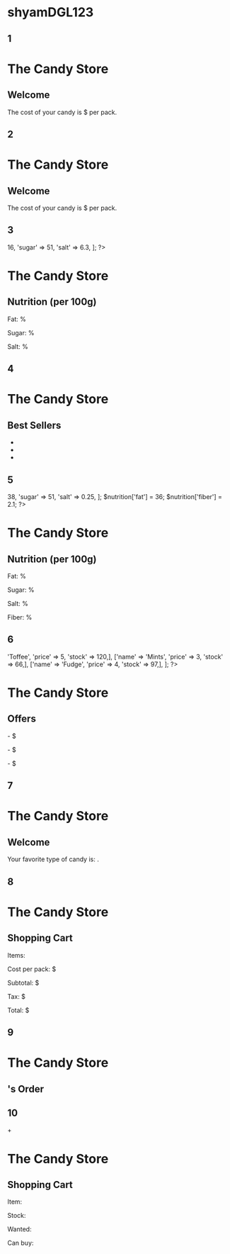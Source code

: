 # shyamDGL123

## 1

<?php 
$name  = 'Ivy';
$price = 5;
?>
<!DOCTYPE html>
<html>
  <head>
    <title>Variables</title>
    <link rel="stylesheet" href="css/styles.css">
  </head>
  <body>
    <h1>The Candy Store</h1>
    <h2>Welcome <?php echo $name; ?></h2>
    <p>The cost of your candy is 
       $<?php echo $price; ?> per pack.</p>
  </body>
</html>

## 2

<?php 
$name  = 'Guest';
$name  = 'Ivy';
$price = 5;
?>
<!DOCTYPE html>
<html>
  <head>
    <title>Updating Variables</title>
    <link rel="stylesheet" href="css/styles.css">
  </head>
  <body>
    <h1>The Candy Store</h1>
    <h2>Welcome <?php echo $name; ?></h2>
    <p>The cost of your candy is 
       $<?php echo $price; ?> per pack.</p>
  </body>
</html>


## 3

<?php 
$nutrition = [
    'fat'   => 16,
    'sugar' => 51,
    'salt'  => 6.3,
];
?>
<!DOCTYPE html>
<html>
  <head>
    <title>Associative Arrays</title>
    <link rel="stylesheet" href="css/styles.css">
  </head>
  <body>
    <h1>The Candy Store</h1>
    <h2>Nutrition (per 100g)</h2>
    <p>Fat:   <?php echo $nutrition['fat']; ?>%</p>
    <p>Sugar: <?php echo $nutrition['sugar']; ?>%</p>
    <p>Salt:  <?php echo $nutrition['salt']; ?>%</p>
  </body>
</html>

## 4

<?php 
$best_sellers = ['Chocolate', 'Mints', 'Fudge',
    'Bubble gum', 'Toffee', 'Jelly beans',];
?>
<!DOCTYPE html>
<html>
  <head>
    <title>Indexed Arrays</title>
    <link rel="stylesheet" href="css/styles.css">
  </head>
  <body>
    <h1>The Candy Store</h1>
    <h2>Best Sellers</h2>
    <ul>
      <li><?php echo $best_sellers[0]; ?></li>
      <li><?php echo $best_sellers[1]; ?></li>
      <li><?php echo $best_sellers[2]; ?></li>
    </ul>
  </body>
</html>

## 5

<?php 
$nutrition = [
    'fat'   => 38, 
    'sugar' => 51, 
    'salt'  => 0.25,
];
$nutrition['fat']   = 36;
$nutrition['fiber'] = 2.1;
?>
<!DOCTYPE html>
<html>
  <head>
    <title>Updating Arrays</title>
    <link rel="stylesheet" href="css/styles.css">
  </head>
  <body>
    <h1>The Candy Store</h1>
    <h2>Nutrition (per 100g)</h2>
    <p>Fat:   <?php echo $nutrition['fat']; ?>%</p>
    <p>Sugar: <?php echo $nutrition['sugar']; ?>%</p>
    <p>Salt:  <?php echo $nutrition['salt']; ?>%</p>
    <p>Fiber: <?php echo $nutrition['fiber']; ?>%</p>
  </body>
</html>

## 6

<?php 
$offers = [
    ['name' => 'Toffee', 'price' => 5, 'stock' => 120,],
    ['name' => 'Mints',  'price' => 3, 'stock' => 66,],
    ['name' => 'Fudge',  'price' => 4, 'stock' => 97,],
];
?>
<!DOCTYPE html>
<html>
  <head>
    <title>Multidimensional Arrays</title>
    <link rel="stylesheet" href="css/styles.css">
  </head>
  <body>
    <h1>The Candy Store</h1>
    <h2>Offers</h2>
    <p><?php echo $offers[0]['name']; ?> -
      $<?php echo $offers[0]['price']; ?> </p>
    <p><?php echo $offers[1]['name']; ?> -
      $<?php echo $offers[1]['price']; ?> </p>
    <p><?php echo $offers[2]['name']; ?> -
      $<?php echo $offers[2]['price']; ?> </p>
  </body>
</html>

## 7

<?php 
$name      = 'Ivy';
$favorites = ['Chocolate', 'Toffee', 'Fudge',];
?>
<!DOCTYPE html>
<html>
  <head>
    <title>Echo Shorthand</title>
    <link rel="stylesheet" href="css/styles.css">
  </head>
  <body>
    <h1>The Candy Store</h1>
    <h2>Welcome <?= $name ?></h2>
    <p>Your favorite type of candy is:
       <?= $favorites[0] ?>.</p>
  </body>
</html>

## 8

<?php 
$items    = 3;
$cost     = 5;
$subtotal = $cost * $items;
$tax      = ($subtotal / 100) * 20;
$total    = $subtotal + $tax;
?>
<!DOCTYPE html>
<html>
  <head>
    <title>Mathematical Operators</title>
    <link rel="stylesheet" href="css/styles.css">
  </head>
  <body>
    <h1>The Candy Store</h1>
    <h2>Shopping Cart</h2>
    <p>Items: <?= $items ?></p>
    <p>Cost per pack: $<?= $cost ?></p>
    <p>Subtotal: $<?= $subtotal ?></p>
    <p>Tax: $<?= $tax ?></p>
    <p>Total: $<?= $total ?></p>
  </body>
</html>

## 9

<?php 
$prefix  = 'Thank you';
$name    = 'Ivy';
$message = $prefix . ', ' . $name;
?>
<!DOCTYPE html>
<html>
  <head>
    <title>String Operator</title>
    <link rel="stylesheet" href="css/styles.css">
  </head>
  <body>
    <h1>The Candy Store</h1>
    <h2><?= $name ?>'s Order</h2>
    <p><?= $message ?></p>
  </body>
</html>

## 10

+<?php 
$item    = 'Chocolate';
$stock   = 5;
$wanted  = 8;
$can_buy = ($wanted <= $stock);
?>
<!DOCTYPE html>
<html>
  <head>
    <title>Comparison Operators</title>
    <link rel="stylesheet" href="css/styles.css">
  </head>
  <body>
    <h1>The Candy Store</h1>
    <h2>Shopping Cart</h2>
    <p>Item:    <?= $item ?></p>
    <p>Stock:   <?= $stock ?></p>
    <p>Wanted:  <?= $wanted ?></p>
    <p>Can buy: <?= $can_buy ?></p>
  </body>
</html>

